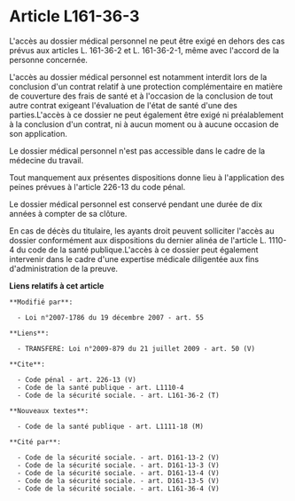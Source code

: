 # Article L161-36-3

L'accès au dossier médical personnel ne peut être exigé en dehors des cas prévus aux articles L. 161-36-2 et L. 161-36-2-1,
même avec l'accord de la personne concernée.

L'accès au dossier médical personnel est notamment interdit lors de la conclusion d'un contrat relatif à une protection
complémentaire en matière de couverture des frais de santé et à l'occasion de la conclusion de tout autre contrat exigeant
l'évaluation de l'état de santé d'une des parties.L'accès à ce dossier ne peut également être exigé ni préalablement à la
conclusion d'un contrat, ni à aucun moment ou à aucune occasion de son application. 

Le dossier médical personnel n'est pas accessible dans le cadre de la médecine du travail. 

Tout manquement aux présentes dispositions donne lieu à l'application des peines prévues à l'article 226-13 du code pénal. 

Le dossier médical personnel est conservé pendant une durée de dix années à compter de sa clôture. 

En cas de décès du titulaire, les ayants droit peuvent solliciter l'accès au dossier conformément aux dispositions du dernier
alinéa de l'article L. 1110-4 du code de la santé publique.L'accès à ce dossier peut également intervenir dans le cadre d'une
expertise médicale diligentée aux fins d'administration de la preuve.

**Liens relatifs à cet article**

	**Modifié par**:

	  - Loi n°2007-1786 du 19 décembre 2007 - art. 55

	**Liens**:

	  - TRANSFERE: Loi n°2009-879 du 21 juillet 2009 - art. 50 (V)

	**Cite**:

	  - Code pénal - art. 226-13 (V)
	  - Code de la santé publique - art. L1110-4
	  - Code de la sécurité sociale. - art. L161-36-2 (T)

	**Nouveaux textes**:

	  - Code de la santé publique - art. L1111-18 (M)

	**Cité par**:

	  - Code de la sécurité sociale. - art. D161-13-2 (V)
	  - Code de la sécurité sociale. - art. D161-13-3 (V)
	  - Code de la sécurité sociale. - art. D161-13-4 (V)
	  - Code de la sécurité sociale. - art. D161-13-5 (V)
	  - Code de la sécurité sociale. - art. L161-36-4 (V)
